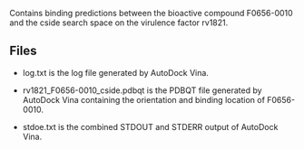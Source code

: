 Contains binding predictions between the bioactive compound F0656-0010 and the cside search space on the virulence factor rv1821.

## Files

- log.txt is the log file generated by AutoDock Vina.

- rv1821_F0656-0010_cside.pdbqt is the PDBQT file generated by AutoDock Vina containing the orientation and binding location of F0656-0010.

- stdoe.txt is the combined STDOUT and STDERR output of AutoDock Vina.

